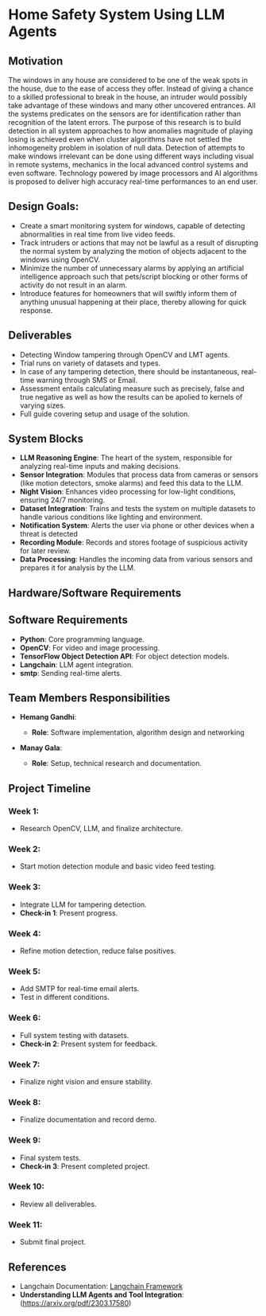 # Home Safety System Using LLM Agents

## Motivation
The windows in any house are considered to be one of the weak spots in the house, due to the ease of access they offer. Instead of giving a chance to a skilled professional to break in the house, an intruder would possibly take advantage of these windows and many other uncovered entrances. All the systems predicates on the sensors are for identification rather than recognition of the latent errors. The purpose of this research is to build detection in all system approaches to how anomalies magnitude of playing losing is achieved even when cluster algorithms have not settled the inhomogeneity problem in isolation of null data. Detection of attempts to make windows irrelevant can be done using different ways including visual in remote systems, mechanics in the local advanced control systems and even software. Technology powered by image processors and AI algorithms is proposed to deliver high accuracy real-time performances to an end user.


## Design Goals:
- Create a smart monitoring system for windows, capable of detecting abnormalities in real time from live video feeds.
- Track intruders or actions that may not be lawful as a result of disrupting the normal system by analyzing the motion of objects adjacent to the windows using OpenCV.
- Minimize the number of unnecessary alarms by applying an artificial intelligence approach such that pets/script blocking or other forms of activity do not result in an alarm.
- Introduce features for homeowners that will swiftly inform them of anything unusual happening at their place, thereby allowing for quick response.

## Deliverables
- Detecting Window tampering through OpenCV and LMT agents.
- Trial runs on variety of datasets and types.
- In case of any tampering detection, there should be instantaneous, real-time warning through SMS or Email.
- Assessment entails calculating measure such as precisely, false and true negative as well as how the results can be apolied to kernels of varying sizes.
- Full guide covering setup and usage of the solution.

## System Blocks
- **LLM Reasoning Engine**: The heart of the system, responsible for analyzing real-time inputs and making decisions.
- **Sensor Integration**: Modules that process data from cameras or sensors (like motion detectors, smoke alarms) and feed this data to the LLM.
- **Night Vision**: Enhances video processing for low-light conditions, ensuring 24/7 monitoring.
- **Dataset Integration**: Trains and tests the system on multiple datasets to handle various conditions like lighting and environment.
- **Notification System**: Alerts the user via phone or other devices when a threat is detected
- **Recording Module**: Records and stores footage of suspicious activity for later review.
- **Data Processing**: Handles the incoming data from various sensors and prepares it for analysis by the LLM.

## Hardware/Software Requirements
## Software Requirements
- **Python**: Core programming language.
- **OpenCV**: For video and image processing.
- **TensorFlow Object Detection API**: For object detection models.
- **Langchain**: LLM agent integration.
- **smtp**: Sending real-time alerts.

## Team Members Responsibilities
- **Hemang Gandhi**:
  - **Role**: Software implementation, algorithm design and networking
  
- **Manay Gala**:
  - **Role**: Setup, technical research and documentation.

## Project Timeline

### Week 1:
- Research OpenCV, LLM, and finalize architecture.

### Week 2:
- Start motion detection module and basic video feed testing.

### Week 3:
- Integrate LLM for tampering detection.
- **Check-in 1**: Present progress.

### Week 4:
- Refine motion detection, reduce false positives.

### Week 5:
- Add SMTP for real-time email alerts.
- Test in different conditions.

### Week 6:
- Full system testing with datasets.
- **Check-in 2**: Present system for feedback.

### Week 7:
- Finalize night vision and ensure stability.

### Week 8:
- Finalize documentation and record demo.

### Week 9:
- Final system tests.
- **Check-in 3**: Present completed project.

### Week 10:
- Review all deliverables.

### Week 11:
- Submit final project.

## References
- Langchain Documentation: [Langchain Framework](https://www.deeplearning.ai/short-courses/functions-tools-agents-langchain/)
- **Understanding LLM Agents and Tool Integration**: (https://arxiv.org/pdf/2303.17580)

